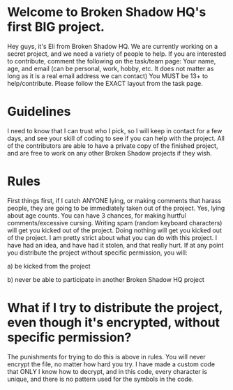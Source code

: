 # Welcome to Broken Shadow HQ's first BIG project.

Hey guys, it's Eli from Broken Shadow HQ. We are currently working on a secret project, and we need a variety of people to help. If you are interested to contribute, comment the following on the task/team page: Your name, age, and email (can be personal, work, hobby, etc. It does not matter as long as it is a real email address we can contact) You MUST be 13+ to help/contribute. Please follow the EXACT layout from the task page.

# Guidelines
I need to know that I can trust who I pick, so I will keep in contact for a few days, and see your skill of coding to see if you can help with the project. All of the contributors are able to have a private copy of the finished project, and are free to work on any other Broken Shadow projects if they wish.

# Rules
First things first, if I catch ANYONE lying, or making comments that harass people, they are going to be immediately taken out of the project. Yes, lying about age counts. You can have 3 chances, for making hurtful comments/excessive cursing. 
Writing spam (random keyboard characters) will get you kicked out of the project.
Doing nothing will get you kicked out of the project.
I am pretty strict about what you can do with this project.
I have had an idea, and have had it stolen, and that really hurt.
If at any point you distribute the project without specific permission, you will:

a) be kicked from the project

b) never be able to participate in another Broken Shadow HQ project

# What if I try to distribute the project, even though it's encrypted, without specific permission?
The punishments for trying to do this is above in rules. You will never encrypt the file, no matter how hard you try. I have made a custom code that ONLY I know how to decrypt, and in this code, every character is unique, and there is no pattern used for the symbols in the code. 

